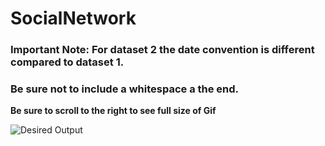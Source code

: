 # SocialNetwork

### Important Note: For dataset 2 the date convention is different compared to dataset 1.
### Be sure not to include a whitespace a the end.

**Be sure to scroll to the right to see full size of Gif**

![Desired Output](https://github.com/chrisWyble/SocialNetwork-master/blob/master/SocialNetworkViz.gif)
